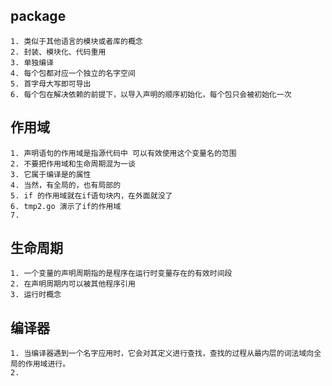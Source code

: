 ## package
``` 
1. 类似于其他语言的模块或者库的概念
2. 封装、模块化、代码重用
3. 单独编译
4. 每个包都对应一个独立的名字空间
5. 首字母大写即可导出
6. 每个包在解决依赖的前提下，以导入声明的顺序初始化，每个包只会被初始化一次
```

## 作用域
``` 
1. 声明语句的作用域是指源代码中 可以有效使用这个变量名的范围
2. 不要把作用域和生命周期混为一谈
3. 它属于编译是的属性
4. 当然，有全局的，也有局部的
5. if 的作用域就在if语句块内，在外面就没了
6. tmp2.go 演示了if的作用域
7. 
```

## 生命周期
``` 
1. 一个变量的声明周期指的是程序在运行时变量存在的有效时间段
2. 在声明周期内可以被其他程序引用
3. 运行时概念

```

## 编译器
``` 
1. 当编译器遇到一个名字应用时，它会对其定义进行查找，查找的过程从最内层的词法域向全局的作用域进行。
2. 
```